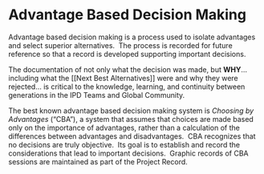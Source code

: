 # Advantage Based Decision Making

Advantage based decision making is a process used to isolate advantages and select superior alternatives.  The process is recorded for future reference so that a record is developed supporting important decisions.  

The documentation of not only what the decision was made, but **WHY**… including what the [[Next Best Alternatives]] were and why they were rejected... is critical to the knowledge, learning, and continuity between generations in the IPD Teams and Global Community.

The best known advantage based decision making system is _Choosing by Advantages_ (“CBA”), a system that assumes that choices are made based only on the importance of advantages, rather than a calculation of the differences between advantages and disadvantages.  CBA recognizes that no decisions are truly objective.  Its goal is to establish and record the considerations that lead to important decisions.  Graphic records of CBA sessions are maintained as part of the Project Record.